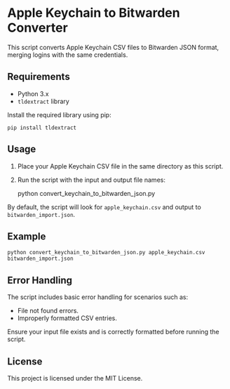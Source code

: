 # Apple Keychain to Bitwarden Converter

This script converts Apple Keychain CSV files to Bitwarden JSON format, merging logins with the same credentials.

## Requirements

- Python 3.x
- `tldextract` library

Install the required library using pip:

    pip install tldextract

## Usage

1. Place your Apple Keychain CSV file in the same directory as this script.
2. Run the script with the input and output file names:

    python convert_keychain_to_bitwarden_json.py

By default, the script will look for `apple_keychain.csv` and output to `bitwarden_import.json`.

## Example

    python convert_keychain_to_bitwarden_json.py apple_keychain.csv bitwarden_import.json

## Error Handling

The script includes basic error handling for scenarios such as:
- File not found errors.
- Improperly formatted CSV entries.

Ensure your input file exists and is correctly formatted before running the script.

## License

This project is licensed under the MIT License.
